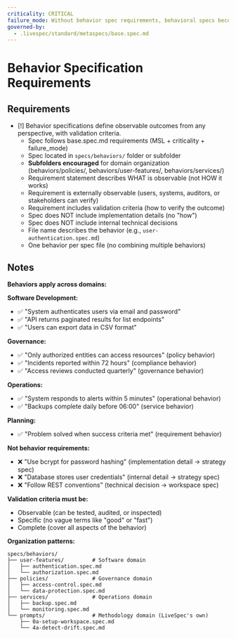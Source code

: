 ```yaml
---
criticality: CRITICAL
failure_mode: Without behavior spec requirements, behavioral specs become implementation details rather than observable outcomes
governed-by:
  - .livespec/standard/metaspecs/base.spec.md
---
```


# Behavior Specification Requirements

## Requirements
- [!] Behavior specifications define observable outcomes from any perspective, with validation criteria.
  - Spec follows base.spec.md requirements (MSL + criticality + failure_mode)
  - Spec located in `specs/behaviors/` folder or subfolder
  - **Subfolders encouraged** for domain organization (behaviors/policies/, behaviors/user-features/, behaviors/services/)
  - Requirement statement describes WHAT is observable (not HOW it works)
  - Requirement is externally observable (users, systems, auditors, or stakeholders can verify)
  - Requirement includes validation criteria (how to verify the outcome)
  - Spec does NOT include implementation details (no "how")
  - Spec does NOT include internal technical decisions
  - File name describes the behavior (e.g., `user-authentication.spec.md`)
  - One behavior per spec file (no combining multiple behaviors)

## Notes

**Behaviors apply across domains:**

**Software Development:**
- ✅ "System authenticates users via email and password"
- ✅ "API returns paginated results for list endpoints"
- ✅ "Users can export data in CSV format"

**Governance:**
- ✅ "Only authorized entities can access resources" (policy behavior)
- ✅ "Incidents reported within 72 hours" (compliance behavior)
- ✅ "Access reviews conducted quarterly" (governance behavior)

**Operations:**
- ✅ "System responds to alerts within 5 minutes" (operational behavior)
- ✅ "Backups complete daily before 06:00" (service behavior)

**Planning:**
- ✅ "Problem solved when success criteria met" (requirement behavior)

**Not behavior requirements:**
- ❌ "Use bcrypt for password hashing" (implementation detail → strategy spec)
- ❌ "Database stores user credentials" (internal detail → strategy spec)
- ❌ "Follow REST conventions" (technical decision → workspace spec)

**Validation criteria must be:**
- Observable (can be tested, audited, or inspected)
- Specific (no vague terms like "good" or "fast")
- Complete (cover all aspects of the behavior)

**Organization patterns:**
```
specs/behaviors/
├── user-features/         # Software domain
│   ├── authentication.spec.md
│   └── authorization.spec.md
├── policies/              # Governance domain
│   ├── access-control.spec.md
│   └── data-protection.spec.md
├── services/              # Operations domain
│   ├── backup.spec.md
│   └── monitoring.spec.md
└── prompts/               # Methodology domain (LiveSpec's own)
    ├── 0a-setup-workspace.spec.md
    └── 4a-detect-drift.spec.md
```
